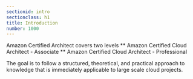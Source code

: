 ```yaml
---
sectionid: intro
sectionclass: h1
title: Introduction
number: 1000
---
```

Amazon Certified Architect covers two levels
** Amazon Certified Cloud Architect - Associate
** Amazon Certified Cloud Architect - Professional

The goal is to follow a structured, theoretical, and practical approach to knowledge that is immediately applicable to large scale cloud projects.
